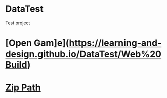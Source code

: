 # DataTest
 Test project

# [Open Gam]e](https://learning-and-design.github.io/DataTest/Web%20Build)
# [Zip Path](https://learning-and-design.github.io/DataTest/test_web_build.zip)
